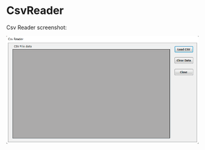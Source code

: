 # CsvReader

Csv Reader screenshot: 

![alt text][logo]

[logo]: https://github.com/ashokkarale/CsvReader/blob/master/CsvReader/CsvReader.gif "Csv Reader"
